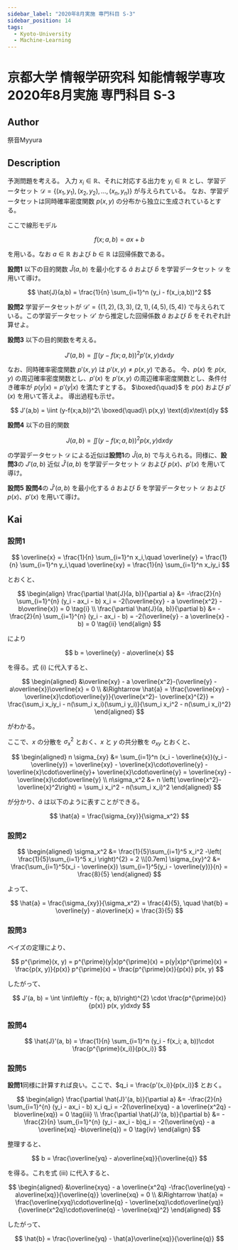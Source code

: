 ```yaml
---
sidebar_label: "2020年8月実施 専門科目 S-3"
sidebar_position: 14
tags:
  - Kyoto-University
  - Machine-Learning
---
```

# 京都大学 情報学研究科 知能情報学専攻 2020年8月実施 専門科目 S-3

## **Author**
祭音Myyura

## **Description**
予測問題を考える。
入力 $x_i \in \mathbb{R}$、それに対応する出力を $y_i \in \mathbb{R}$ とし、学習データセット $\mathcal{D} = \{(x_1, y_1), (x_2, y_2), \ldots, (x_n, y_n)\}$ が与えられている。
なお、学習データセットは同時確率密度関数 $p(x,y)$ の分布から独立に生成されているとする。

ここで線形モデル

$$
f(x;a,b) = ax + b
$$

を用いる。なお $a \in \mathbb{R}$ および $b \in \mathbb{R}$ は回帰係数である。

**設問1** 以下の目的関数 $\hat{J}(a,b)$ を最小化する $\hat{a}$ および $\hat{b}$ を学習データセット $\mathcal{D}$ を用いて導け。

$$
\hat{J}(a,b) = \frac{1}{n} \sum_{i=1}^n (y_i - f(x_i;a,b))^2
$$

**設問2** 学習データセットが $\mathcal{D}' = \{(1,2), (3,3), (2,1), (4,5), (5,4)\}$ で与えられている。この学習データセット $\mathcal{D}'$ から推定した回帰係数 $\hat{a}$ および $\hat{b}$ をそれぞれ計算せよ。

**設問3** 以下の目的関数を考える。

$$
J'(a,b) = \iint(y-f(x;a,b))^2 p'(x,y) \text{d}x\text{d}y
$$

なお、同時確率密度関数 $p'(x,y)$ は $p'(x,y) \neq p(x,y)$ である。
今、$p(x)$ を $p(x,y)$ の周辺確率密度関数とし、$p'(x)$ を $p'(x,y)$ の周辺確率密度関数とし、条件付き確率が $p(y|x)=p'(y|x)$ を満たすとする。
$\boxed{\quad}$ を $p(x)$ および $p'(x)$ を用いて答えよ。
導出過程も示せ。

$$
J'(a,b) = \iint (y-f(x;a,b))^2\ \boxed{\quad}\ p(x,y) \text{d}x\text{d}y
$$

**設問4** 以下の目的関数

$$
J(a,b) = \iint (y-f(x;a,b))^2 p(x,y) \text{d}x\text{d}y
$$

の学習データセット $\mathcal{D}$ による近似は**設問1**の $\hat{J}(a,b)$ で与えられる。同様に、**設問3**の $J'(a,b)$ 近似 $\hat{J}'(a,b)$ を学習データセット $\mathcal{D}$ および $p(x)$、$p'(x)$ を用いて導け。

**設問5** **設問4**の $\hat{J}'(a,b)$ を最小化する $\hat{a}$ および $\hat{b}$ を学習データセット $\mathcal{D}$ および $p(x)$、$p'(x)$ を用いて導け。

## **Kai**
### 設問1

$$
\overline{x} = \frac{1}{n} \sum_{i=1}^n x_i,\quad
\overline{y} = \frac{1}{n} \sum_{i=1}^n y_i,\quad
\overline{xy} = \frac{1}{n} \sum_{i=1}^n x_iy_i
$$

とおくと、

$$
\begin{align}
\frac{\partial \hat{J}(a, b)}{\partial a}
&= -\frac{2}{n} \sum_{i=1}^{n} (y_i - ax_i - b) x_i
= -2(\overline{xy} - a \overline{x^2} -b\overline{x})
= 0 \tag{i} \\
\frac{\partial \hat{J}(a, b)}{\partial b}
&= -\frac{2}{n} \sum_{i=1}^{n} (y_i - ax_i - b)
= -2(\overline{y} - a \overline{x} -b)
= 0 \tag{ii}
\end{align}
$$

により

$$
b = \overline{y} - a\overline{x}
$$

を得る。式 (i) に代入すると、

$$
\begin{aligned}
&\overline{xy} - a \overline{x^2}-(\overline{y} - a\overline{x})\overline{x} = 0 \\
&\Rightarrow \hat{a} = \frac{\overline{xy} - \overline{x}\cdot\overline{y}}{\overline{x^2}- \overline{x}^{2}} = \frac{\sum_i x_iy_i - n(\sum_i x_i)(\sum_i y_i)}{\sum_i x_i^2 - n(\sum_i x_i)^2}
\end{aligned}
$$

がわかる。

ここで、$x$ の分散を $\sigma_x^2$ とおく、$x$ と $y$ の共分散を $\sigma_{xy}$ とおくと、

$$
\begin{aligned}
n \sigma_{xy} &= \sum_{i=1}^n (x_i - \overline{x})(y_i - \overline{y}) = \overline{xy} - \overline{x}\cdot\overline{y} - \overline{x}\cdot\overline{y}+ \overline{x}\cdot\overline{y} = \overline{xy} - \overline{x}\cdot\overline{y} \\
n\sigma_x^2 &= n \left( \overline{x^2}- \overline{x}^2\right) = \sum_i x_i^2 - n(\sum_i x_i)^2
\end{aligned}
$$

が分かり、$\hat{a}$ は以下のように表すことができる。

$$
\hat{a} = \frac{\sigma_{xy}}{\sigma_x^2}
$$

### 設問2

$$
\begin{aligned}
\sigma_x^2 &= \frac{1}{5}\sum_{i=1}^5 x_i^2 -\left( \frac{1}{5}\sum_{i=1}^5 x_i \right)^{2} 
= 2 \\[0.7em]
\sigma_{xy}^2 &= \frac{\sum_{i=1}^5(x_i - \overline{x}) \sum_{i=1}^5(y_i - \overline{y})}{n}
= \frac{8}{5}
\end{aligned}
$$

よって、

$$
\hat{a} = \frac{\sigma_{xy}}{\sigma_x^2} = \frac{4}{5}, \quad \hat{b} = \overline{y} - a\overline{x} = \frac{3}{5}
$$

### 設問3
ベイズの定理により、

$$
p^{\prime}(x, y) = p^{\prime}(y|x)p^{\prime}(x) = p(y|x)p^{\prime}(x) = \frac{p(x, y)}{p(x)} p^{\prime}(x)
= \frac{p^{\prime}(x)}{p(x)} p(x, y)
$$

したがって、

$$
J'(a, b) = \int \int\left(y - f(x; a, b)\right)^{2} \cdot \frac{p^{\prime}(x)}{p(x)} p(x, y)dxdy
$$

### 設問4

$$
\hat{J}'(a, b) = \frac{1}{n} \sum_{i=1}^n (y_i - f(x_i; a, b))\cdot \frac{p^{\prime}(x_i)}{p(x_i)}
$$

### 設問5
**設問1**同様に計算すれば良い。ここで、$q_i = \frac{p'(x_i)}{p(x_i)}$ とおく。

$$
\begin{align}
\frac{\partial \hat{J}'(a, b)}{\partial a}
&= -\frac{2}{n} \sum_{i=1}^{n} (y_i - ax_i - b) x_i q_i
= -2(\overline{xyq} - a \overline{x^2q} -b\overline{xq})
= 0 \tag{iii} \\
\frac{\partial \hat{J}'(a, b)}{\partial b}
&= -\frac{2}{n} \sum_{i=1}^{n} (y_i - ax_i - b)q_i
= -2(\overline{yq} - a \overline{xq} -b\overline{q})
= 0  \tag{iv}
\end{align}
$$

整理すると、

$$
b = \frac{\overline{yq} - a\overline{xq}}{\overline{q}}
$$

を得る。これを式 (iii) に代入すると、

$$
\begin{aligned}
&\overline{xyq} - a \overline{x^2q} -\frac{\overline{yq} - a\overline{xq}}{\overline{q}} \overline{xq} = 0 \\
&\Rightarrow \hat{a} = \frac{\overline{xyq}\cdot\overline{q} - \overline{xq}\cdot\overline{yq}}{\overline{x^2q}\cdot\overline{q} - \overline{xq}^2}
\end{aligned}
$$

したがって、

$$
\hat{b} = \frac{\overline{yq} - \hat{a}\overline{xq}}{\overline{q}}
$$